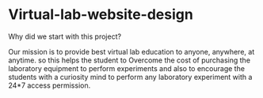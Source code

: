 # Virtual-lab-website-design

Why did we start with this project?

Our mission is to provide best virtual lab education to anyone, anywhere, at anytime. so this helps the student to Overcome the cost of purchasing the laboratory equipment to perform experiments and also to encourage the students with a curiosity mind to perform any laboratory experiment with a 24*7 access permission.
